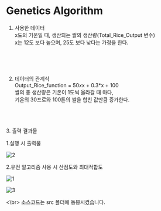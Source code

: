 # Genetics Algorithm


1. 사용한 데이터</br>
   x도의 기온일 때, 생산되는 쌀의 생산량(Total_Rice_Output 변수)</br>
   x는 12도 보다 높으며, 25도 보다 낮다는 가정을 한다.
    
</br>
</br>
</br>

2. 데이터의 관계식</br>
   Output_Rice_function = 50*x*x + 0.3*x + 100</br>
   쌀의 총 생산량은 기온이 1도씩 올라갈 때 마다,</br>
   기온의 30프로와 100톤의 쌀을 합친 값만큼 증가한다.
 </br>   
</br>
</br>
3. 출력 결과물</br>

1.실행 시 출력물</br>

![2](https://user-images.githubusercontent.com/25136172/85728922-51b12380-b733-11ea-90ff-4be51b5fbc96.png)

2.유전 알고리즘 사용 시 산점도와 최대적합도

![1](https://user-images.githubusercontent.com/25136172/85728930-52e25080-b733-11ea-9dd2-03995e18dc85.png)


![3](https://user-images.githubusercontent.com/25136172/85730188-6b9f3600-b734-11ea-9f04-08559b029a5f.png)


<\br>
소스코드는 src 폴더에 동봉시켰습니다.
